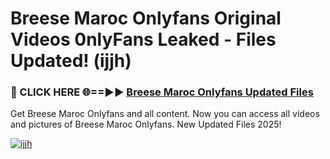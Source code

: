 # Breese Maroc Onlyfans Original Videos 0nlyFans Leaked - Files Updated! (ijjh)

<h3>🔴 CLICK HERE 🌐==►► <a href="https://tinyurl.com/ehrbuxhb" rel="nofollow">Breese Maroc Onlyfans Updated Files</a></h3>

Get Breese Maroc Onlyfans and all content. Now you can access all videos and pictures of Breese Maroc Onlyfans. New Updated Files 2025!

[![ijjh](https://i.imgur.com/lVYEuWS.gif)](https://tinyurl.com/ehrbuxhb)
